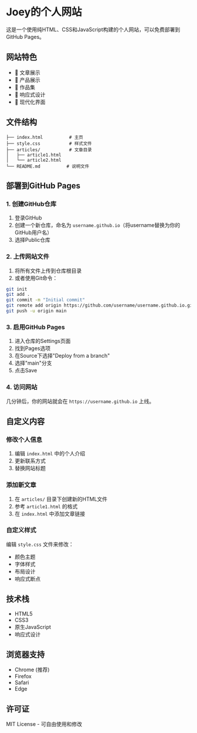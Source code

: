 # Joey的个人网站

这是一个使用纯HTML、CSS和JavaScript构建的个人网站，可以免费部署到GitHub Pages。

## 网站特色

- 📝 文章展示
- 🚀 产品展示
- 💼 作品集
- 📱 响应式设计
- 🎨 现代化界面

## 文件结构

```
├── index.html          # 主页
├── style.css           # 样式文件
├── articles/           # 文章目录
│   ├── article1.html
│   └── article2.html
└── README.md          # 说明文件
```

## 部署到GitHub Pages

### 1. 创建GitHub仓库

1. 登录GitHub
2. 创建一个新仓库，命名为 `username.github.io`（将username替换为你的GitHub用户名）
3. 选择Public仓库

### 2. 上传网站文件

1. 将所有文件上传到仓库根目录
2. 或者使用Git命令：

```bash
git init
git add .
git commit -m "Initial commit"
git remote add origin https://github.com/username/username.github.io.git
git push -u origin main
```

### 3. 启用GitHub Pages

1. 进入仓库的Settings页面
2. 找到Pages选项
3. 在Source下选择"Deploy from a branch"
4. 选择"main"分支
5. 点击Save

### 4. 访问网站

几分钟后，你的网站就会在 `https://username.github.io` 上线。

## 自定义内容

### 修改个人信息

1. 编辑 `index.html` 中的个人介绍
2. 更新联系方式
3. 替换网站标题

### 添加新文章

1. 在 `articles/` 目录下创建新的HTML文件
2. 参考 `article1.html` 的格式
3. 在 `index.html` 中添加文章链接

### 自定义样式

编辑 `style.css` 文件来修改：
- 颜色主题
- 字体样式
- 布局设计
- 响应式断点

## 技术栈

- HTML5
- CSS3
- 原生JavaScript
- 响应式设计

## 浏览器支持

- Chrome (推荐)
- Firefox
- Safari
- Edge

## 许可证

MIT License - 可自由使用和修改